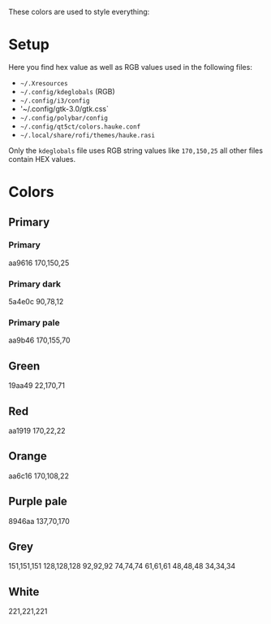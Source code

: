 These colors are used to style everything:

# Setup
Here you find hex value as well as RGB values used in the following files:

* `~/.Xresources`
* `~/.config/kdeglobals` (RGB)
* `~/.config/i3/config`
* '~/.config/gtk-3.0/gtk.css`
* `~/.config/polybar/config`
* `~/.config/qt5ct/colors.hauke.conf`
* `~/.local/share/rofi/themes/hauke.rasi`

Only the `kdeglobals` file uses RGB string values like `170,150,25` all other files contain HEX values.

# Colors
## Primary
### Primary
aa9616
170,150,25

### Primary dark
5a4e0c
90,78,12


### Primary pale
aa9b46
170,155,70

## Green
19aa49
22,170,71

## Red
aa1919
170,22,22

## Orange
aa6c16
170,108,22

## Purple pale
8946aa
137,70,170

## Grey
151,151,151
128,128,128
92,92,92
74,74,74
61,61,61
48,48,48
34,34,34

## White
221,221,221
